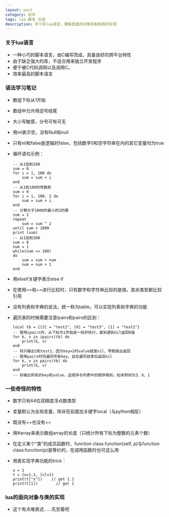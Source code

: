 ```yaml
---
layout: post
category: 技术
tags: lua 脚本 元组
description: 学习写lua语言，理解其面向对象机制和类的实现
---
```


### 关于lua语言

  * 一种小巧的脚本语言，由C编写而成，具备良好的跨平台特性
  * 由于缺乏强大的库，不适合用来独立开发程序
  * 便于被C代码调用以及调用C。
  * 效率最高的脚本语言

### 语法学习笔记

  * 数组下标从1开始
  * 数组中允许用逗号结尾
  * 大小写敏感，分号可有可无
  * 用nil表示空，没有Null和null
  * 只有nil和false是逻辑的false，包括数字0和空字符串在内的其它变量均为true
  * 循环语句示例：

  		-- 从1加到100
  		sum = 0
  		for i = 1, 100 do
  			sum = sum + i
  		end
  		-- 从1到100的奇数和
  		sum = 0
  		for i = 1, 100, 2 do
  			sum = sum + i
  		end
  		-- 计算大于1000的最小的2的幂
  		sum = 2
  		repeat
  			sum = sum ^ 2
  		until sum > 1000
  		print (sum)
  		-- 从1加到100
  		sum = 0
  		num = 1
  		while(num <= 100)
  		do
  			sum = sum + num
  			num = num + 1
  		end

  * 用elseif关键字表示else if
  * 在使用==和~=进行比较时，只有数字和字符串比较的是值，其余类型都比较引用
  * 没有列表和字典的说法，统一称为table，可以实现列表和字典的功能
  * 遍历表的时候需要注意ipairs和pairs的区别：

  		local tb = {[3] = "test2", [6] = "test3", [1] = "test1"}
  		-- 使用ipairs时，从下标为1开始逐一找并执行，直到遇到nil返回0值
  		for k, v in ipairs(tb) do
  			print(k, v)
  		end
  		-- 将只输出1和test1，因为key=2时value就是nil，导致跳出返回
  		-- 使用pairs时将遍历所有key，且在遍历结束后返回nil
  		for k, v in pairs(tb) do
  			print(k, v)
  		end
  		-- 将输出所有的key和value，且顺序与列表中的顺序相同，如本例则为3、6、1


### 一些奇怪的特性

  * 数字只有64位双精度浮点数类型
  * 变量默认为全局变量，除非在前面加关键字local（与python相反）
  * 既没有++也没有+=
  * 用#array来表示数组array的长度（只统计所有下标为整数的元素个数）
  * 在定义某个“类“的成员函数时，function class.function(self, p)与function class:function(p)是等价的，在调用函数时也可这么用
  * 用表实现字典功能的trick：

  		x = 1
  		t = {x=1.1, [x]=1}
  		print(t["x"])    // get 1.1
  		print(t[1])        // get 1

### lua的面向对象与类的实现

  * 这个有点难表述……先空着吧


